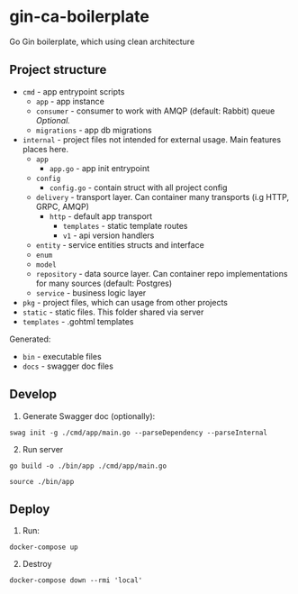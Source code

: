# gin-ca-boilerplate

Go Gin boilerplate, which using clean architecture

## Project structure

- `cmd` - app entrypoint scripts
    - `app` - app instance
    - `consumer` - consumer to work with AMQP (default: Rabbit) queue <em>Optional.</em>
    - `migrations` - app db migrations
- `internal` - project files not intended for external usage. Main features places here.
    - `app`
        - `app.go` - app init entrypoint
    - `config`
        - `config.go` - contain struct with all project config
    - `delivery` - transport layer. Can container many transports (i.g HTTP, GRPC, AMQP)
        - `http` - default app transport
            - `templates` - static template routes
            - `v1` - api version handlers
    - `entity` - service entities structs and interface
    - `enum`
    - `model`
    - `repository` - data source layer. Can container repo implementations for many sources (default: Postgres)
    - `service` - business logic layer
- `pkg` - project files, which can usage from other projects
- `static` - static files. This folder shared via server
- `templates` - .gohtml templates
    

Generated:
- `bin` - executable files
- `docs` - swagger doc files

## Develop

1. Generate Swagger doc (optionally):
```shell
swag init -g ./cmd/app/main.go --parseDependency --parseInternal
```

2. Run server
```shell
go build -o ./bin/app ./cmd/app/main.go

source ./bin/app
```


## Deploy

1. Run:
```shell
docker-compose up
```

2. Destroy
```shell
docker-compose down --rmi 'local'
```
